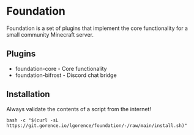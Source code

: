 # Foundation
Foundation is a set of plugins that implement the core functionality for a small community Minecraft
server.

## Plugins
* foundation-core - Core functionality
* foundation-bifrost - Discord chat bridge

## Installation
Always validate the contents of a script from the internet!

```
bash -c "$(curl -sL https://git.gorence.io/lgorence/foundation/-/raw/main/install.sh)"
```
